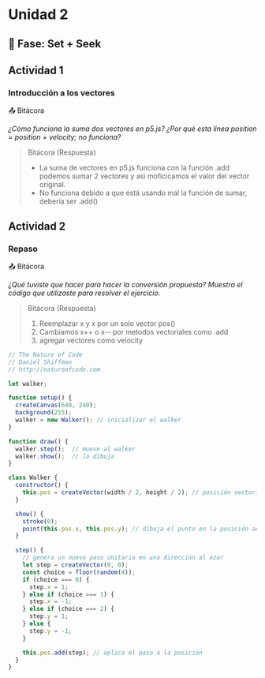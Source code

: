 # Unidad 2

## 🔎 Fase: Set + Seek

## Actividad 1 
### Introducción a los vectores

📤 Bitácora

*¿Cómo funciona la suma dos vectores en p5.js?*
*¿Por qué esta línea position = position + velocity; no funciona?*

> Bitácora (Respuesta)
> - La suma de vectores en p5.js funciona con la función .add podemos sumar 2 vectores y asi moficicamos el valor del vector original.
> - No funciona debido a que está usando mal la función de sumar, deberia ser .add()

## Actividad 2
### Repaso 

📤 Bitácora

*¿Qué tuviste que hacer para hacer la conversión propuesta?*
*Muestra el código que utilizaste para resolver el ejercicio.*

> Bitácora (Respuesta)
> 1. Reemplazar x y x por un solo vector pos()
> 2. Cambiamos x++ o x-- por metodos vectoriales como .add
> 3. agregar vectores como velocity

```javascript
// The Nature of Code
// Daniel Shiffman
// http://natureofcode.com

let walker;

function setup() {
  createCanvas(640, 240);
  background(255);
  walker = new Walker(); // inicializar el walker
}

function draw() {
  walker.step();  // mueve al walker
  walker.show();  // lo dibuja
}

class Walker {
  constructor() {
    this.pos = createVector(width / 2, height / 2); // posición vectorial
  }

  show() {
    stroke(0);
    point(this.pos.x, this.pos.y); // dibuja el punto en la posición actual
  }

  step() {
    // genera un nuevo paso unitario en una dirección al azar
    let step = createVector(0, 0);
    const choice = floor(random(4));
    if (choice === 0) {
      step.x = 1;
    } else if (choice === 1) {
      step.x = -1;
    } else if (choice === 2) {
      step.y = 1;
    } else {
      step.y = -1;
    }

    this.pos.add(step); // aplica el paso a la posición
  }
}

```
